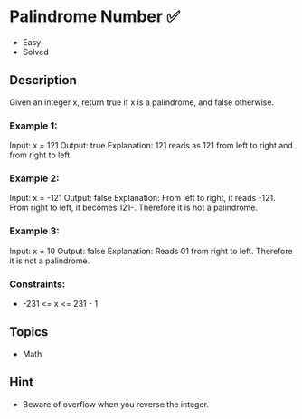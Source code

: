 # Palindrome Number ✅ 
- Easy
- Solved 

## Description 

Given an integer x, return true if x is a palindrome, and false otherwise. 

### Example 1:

Input: x = 121
Output: true
Explanation: 121 reads as 121 from left to right and from right to left.

### Example 2:

Input: x = -121
Output: false
Explanation: From left to right, it reads -121. From right to left, it becomes 121-. Therefore it is not a palindrome.

### Example 3:

Input: x = 10
Output: false
Explanation: Reads 01 from right to left. Therefore it is not a palindrome.
 
### Constraints:

- -231 <= x <= 231 - 1

## Topics
- Math

## Hint
- Beware of overflow when you reverse the integer.
